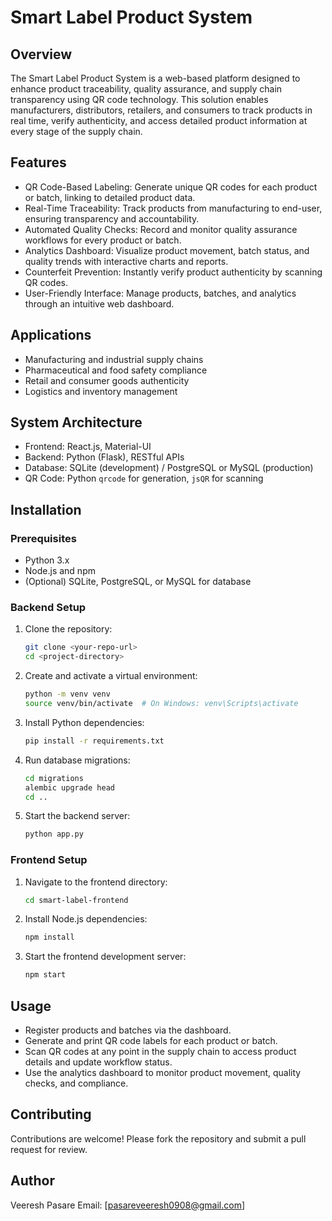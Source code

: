 
# Smart Label Product System

## Overview

The Smart Label Product System is a web-based platform designed to enhance product traceability, quality assurance, and supply chain transparency using QR code technology. This solution enables manufacturers, distributors, retailers, and consumers to track products in real time, verify authenticity, and access detailed product information at every stage of the supply chain.

## Features

* QR Code-Based Labeling: Generate unique QR codes for each product or batch, linking to detailed product data.
* Real-Time Traceability: Track products from manufacturing to end-user, ensuring transparency and accountability.
* Automated Quality Checks: Record and monitor quality assurance workflows for every product or batch.
* Analytics Dashboard: Visualize product movement, batch status, and quality trends with interactive charts and reports.
* Counterfeit Prevention: Instantly verify product authenticity by scanning QR codes.
* User-Friendly Interface: Manage products, batches, and analytics through an intuitive web dashboard.

## Applications

* Manufacturing and industrial supply chains
* Pharmaceutical and food safety compliance
* Retail and consumer goods authenticity
* Logistics and inventory management

## System Architecture

* Frontend: React.js, Material-UI
* Backend: Python (Flask), RESTful APIs
* Database: SQLite (development) / PostgreSQL or MySQL (production)
* QR Code: Python `qrcode` for generation, `jsQR` for scanning

## Installation

### Prerequisites

* Python 3.x
* Node.js and npm
* (Optional) SQLite, PostgreSQL, or MySQL for database

### Backend Setup

1. Clone the repository:

   ```bash
   git clone <your-repo-url>
   cd <project-directory>
   ```
2. Create and activate a virtual environment:

   ```bash
   python -m venv venv
   source venv/bin/activate  # On Windows: venv\Scripts\activate
   ```
3. Install Python dependencies:

   ```bash
   pip install -r requirements.txt
   ```
4. Run database migrations:

   ```bash
   cd migrations
   alembic upgrade head
   cd ..
   ```
5. Start the backend server:

   ```bash
   python app.py
   ```

### Frontend Setup

1. Navigate to the frontend directory:

   ```bash
   cd smart-label-frontend
   ```
2. Install Node.js dependencies:

   ```bash
   npm install
   ```
3. Start the frontend development server:

   ```bash
   npm start
   ```

## Usage

* Register products and batches via the dashboard.
* Generate and print QR code labels for each product or batch.
* Scan QR codes at any point in the supply chain to access product details and update workflow status.
* Use the analytics dashboard to monitor product movement, quality checks, and compliance.

## Contributing

Contributions are welcome! Please fork the repository and submit a pull request for review.

## Author

Veeresh Pasare
Email: [pasareveeresh0908@gmail.com]

